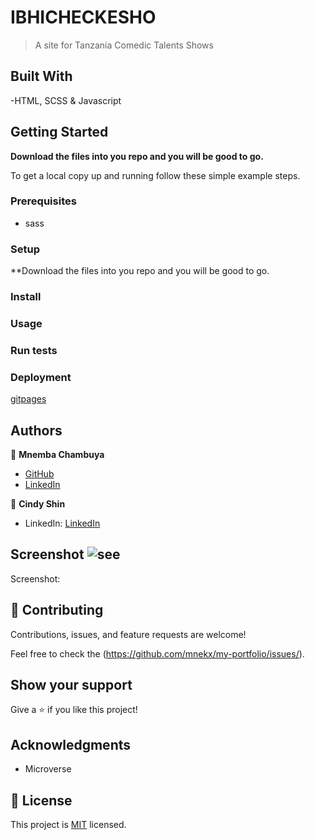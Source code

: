 # IBHICHECKESHO

> A site for Tanzania Comedic Talents Shows

## Built With

-HTML, SCSS & Javascript

## Getting Started

**Download the files into you repo and you will be good to go.**

To get a local copy up and running follow these simple example steps.

### Prerequisites
- sass

### Setup

\*\*Download the files into you repo and you will be good to go.

### Install

### Usage

### Run tests

### Deployment
[gitpages](https://mnekx.github.io/ibhichekesho/)

## Authors

👤 **Mnemba Chambuya**

- [GitHub](https://github.com/mnekx)
- [LinkedIn](www.linkedin.com/in/mnemba-chambuya)

👤 **Cindy Shin**
- LinkedIn: [LinkedIn](linkedin.com/in/adagio07)

## Screenshot ![see](./images/screenshot.PNG?raw=true "Title")

Screenshot: 

## 🤝 Contributing

Contributions, issues, and feature requests are welcome!

Feel free to check the (https://github.com/mnekx/my-portfolio/issues/).

## Show your support

Give a ⭐️ if you like this project!

## Acknowledgments

- Microverse

## 📝 License

This project is [MIT](./MIT.md) licensed.
